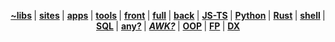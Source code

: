 <p align="center">
  <strong>
    <a href="https://github.com/barcek?tab=repositories&q=resource&type=&language=&sort=">~libs</a>
  </strong> |
  <strong>
    <a href="https://barcek.github.io/">sites</a>
  </strong> |
  <strong>
    <a href="https://github.com/barcek?tab=repositories&q=app&type=&language=&sort=">apps</a>
  </strong> |
  <strong>
    <a href="https://github.com/barcek?tab=repositories&q=tool&type=&language=&sort=">tools</a>
  </strong> |
  <strong>
    <a href="https://github.com/barcek?tab=repositories&q=frontend&type=&language=&sort=">front</a>
  </strong> |
  <strong>
    <a href="https://github.com/barcek?tab=repositories">full</a>
  </strong> |
  <strong>
    <a href="https://github.com/barcek?tab=repositories&q=backend&type=&language=&sort=">back</a>
  </strong> |
  <strong>
    <a href="https://github.com/barcek?tab=repositories&q=js&type=&language=&sort=">JS-TS</a>
  </strong> |
  <strong>
    <a href="https://github.com/barcek?tab=repositories&q=python&type=&language=&sort=">Python</a>
  </strong> |
  <strong>
    <a href="https://github.com/barcek?tab=repositories&q=rust&type=&language=&sort=">Rust</a>
  </strong> |
  <strong>
    <a href="https://github.com/barcek?tab=repositories&q=shell&type=&language=&sort=">shell</a>
  </strong> |
  <strong>
    <a href="https://github.com/barcek?tab=repositories&q=sql&type=&language=&sort=">SQL</a>
  </strong> |
  <strong>
    <a href="https://github.com/barcek/aliesce">any?</a>
  </strong> |
  <strong>
    <em>
      <a href="https://github.com/barcek/glep">AWK?</a>
    </em>
  </strong> |
  <strong>
    <a href="https://github.com/barcek?tab=repositories&q=object-oriented-programming&type=&language=&sort=">OOP</a>
  </strong> |
  <strong>
    <a href="https://github.com/barcek?tab=repositories&q=functional-programming&type=&language=&sort=">FP</a>
  </strong> |
  <strong>
    <a href="https://github.com/barcek?tab=repositories&q=dx&type=&language=&sort=">DX</a>
  </strong>
</p>
